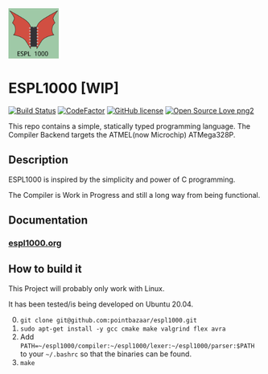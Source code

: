 <img src="https://raw.githubusercontent.com/pointbazaar/espl1000/master/docs/img/dragon-logo.svg" width="100" height="100"/>

# ESPL1000 [WIP] 
[![Build Status](https://app.travis-ci.com/pointbazaar/espl1000.svg?branch=master)](https://app.travis-ci.com/github/pointbazaar/espl1000)
[![CodeFactor](https://www.codefactor.io/repository/github/pointbazaar/espl1000/badge)](https://www.codefactor.io/repository/github/pointbazaar/espl1000)
[![GitHub license](https://img.shields.io/github/license/pointbazaar/espl1000.svg)](https://github.com/pointbazaar/espl1000/blob/master/LICENSE)
[![Open Source Love png2](https://badges.frapsoft.com/os/v2/open-source.png?v=103)](https://github.com/ellerbrock/open-source-badges/)
 
This repo contains a simple, statically typed programming language.
The Compiler Backend targets the ATMEL(now Microchip) ATMega328P. 

## Description

ESPL1000 is inspired by the simplicity and power of C programming.

The Compiler is Work in Progress and still a long way from being functional.

## Documentation
### [espl1000.org](https://espl1000.org) 

## How to build it

This Project will probably only work with Linux.

It has been tested/is being developed on Ubuntu 20.04.

0. ```git clone git@github.com:pointbazaar/espl1000.git```
1. ```sudo apt-get install -y gcc cmake make valgrind flex avra```
2. Add 
   ```PATH=~/espl1000/compiler:~/espl1000/lexer:~/espl1000/parser:$PATH```
   to your ```~/.bashrc``` so that the binaries can be found.
3. ```make```
